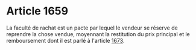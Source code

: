 # Article 1659

<p>La faculté de rachat est un pacte par lequel le vendeur se réserve de reprendre la chose vendue, moyennant la restitution du prix principal et le remboursement dont il est parlé à l'article <a href='/code-civil/livre-iii-des-differentes-manieres-dont-on-acquiert-la-propriete/titre-vi-de-la-vente/chapitre-vi-de-la-nullite-et-de-la-resolution-de-la-vente/section-1-de-la-faculte-de-rachat/1673.md'>1673</a>.</p>